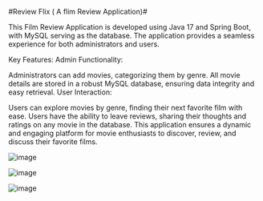 #Review Flix ( A flim Review Application)#

This Film Review Application is developed using Java 17 and Spring Boot, with MySQL serving as the database. The application provides a seamless experience for both administrators and users.

Key Features:
Admin Functionality:

Administrators can add movies, categorizing them by genre.
All movie details are stored in a robust MySQL database, ensuring data integrity and easy retrieval.
User Interaction:

Users can explore movies by genre, finding their next favorite film with ease.
Users have the ability to leave reviews, sharing their thoughts and ratings on any movie in the database.
This application ensures a dynamic and engaging platform for movie enthusiasts to discover, review, and discuss their favorite films.


![image](https://github.com/user-attachments/assets/00a86b19-7a38-4be4-b36d-bdf66813edc0)

![image](https://github.com/user-attachments/assets/d7c0da59-6ec4-4159-907b-05f59c6c9ca1)

![image](https://github.com/user-attachments/assets/97e9fb68-4cee-47ba-9545-40ac06b84be8)





